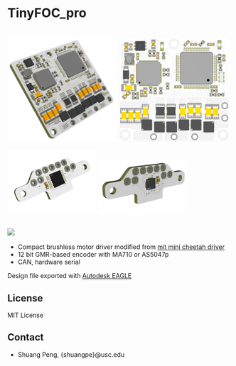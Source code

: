 # TinyFOC_pro

<br><img src="pic/3D_brushless_sub_driver_4_2023-03-05.png" width="250"><img src="pic/3D_brushless_sub_driver_4_2023-03-05_1.png" width="250"><br>
<br><img src="pic/3D_enc_as5047p_2023-03-03.png" width="200">
<img src="pic/3D_enc_ma710_2023-03-03.png" width="200"><br>

<br><img src="pic/VID_20230407_015352.gif" width="500"><br>


* Compact brushless motor driver modified from [mit mini cheetah driver](https://github.com/bgkatz/3phase_integrated)
* 12 bit GMR-based encoder with MA710 or AS5047p
* CAN, hardware serial

Design file exported with [Autodesk EAGLE](https://www.autodesk.com/products/eagle/overview?term=1-YEAR&tab=subscription)

## License
MIT License

## Contact
* Shuang Peng, {shuangpe}@usc.edu
